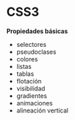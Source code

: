 # CSS3

**Propiedades básicas**

- selectores
- pseudoclases
- colores
- listas
- tablas
- flotación
- visibilidad
- gradientes
- animaciones
- alineación vertical
